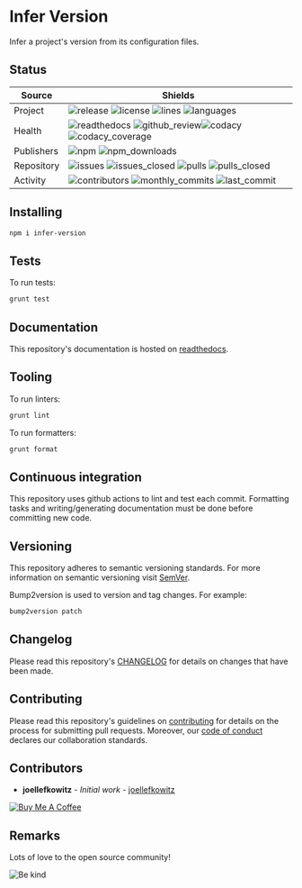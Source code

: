 # Infer Version

Infer a project's version from its configuration files.

## Status

| Source     | Shields                                                                                                                                       |
| ---------- | --------------------------------------------------------------------------------------------------------------------------------------------- |
| Project    | ![release][release_shield] ![license][license_shield] ![lines][lines_shield] ![languages][languages_shield]                                   |
| Health     | ![readthedocs][readthedocs_shield] ![github_review][github_review_shield]![codacy][codacy_shield] ![codacy_coverage][codacy_coverage_shield]  |
| Publishers | ![npm][npm_shield] ![npm_downloads][npm_downloads_shield]                                                                                     |
| Repository | ![issues][issues_shield] ![issues_closed][issues_closed_shield] ![pulls][pulls_shield] ![pulls_closed][pulls_closed_shield]                   |
| Activity   | ![contributors][contributors_shield] ![monthly_commits][monthly_commits_shield] ![last_commit][last_commit_shield]                            |

## Installing

```bash
npm i infer-version
```

## Tests

To run tests:

```bash
grunt test
```

## Documentation

This repository's documentation is hosted on [readthedocs][readthedocs].

## Tooling

To run linters:

```bash
grunt lint
```

To run formatters:

```bash
grunt format
```

## Continuous integration

This repository uses github actions to lint and test each commit. Formatting tasks and writing/generating documentation must be done before committing new code.

## Versioning

This repository adheres to semantic versioning standards.
For more information on semantic versioning visit [SemVer][semver].

Bump2version is used to version and tag changes.
For example:

```bash
bump2version patch
```

## Changelog

Please read this repository's [CHANGELOG](CHANGELOG.md) for details on changes that have been made.

## Contributing

Please read this repository's guidelines on [contributing](CONTRIBUTING.md) for details on the process for submitting pull requests. Moreover, our [code of conduct](CODE_OF_CONDUCT.md) declares our collaboration standards.

## Contributors

- **joellefkowitz** - _Initial work_ - [joellefkowitz][author]

[![Buy Me A Coffee][coffee_button]][author_coffee]

## Remarks

Lots of love to the open source community!

![Be kind][be_kind]

<!-- Project links -->

[readthedocs]: https://infer-version.readthedocs.io/en/latest/

<!-- External links -->

[semver]: http://semver.org/
[be_kind]: https://media.giphy.com/media/osAcIGTSyeovPq6Xph/giphy.gif

<!-- Contributor links -->

[author]: https://github.com/joellefkowitz
[author_coffee]: https://www.buymeacoffee.com/joellefkowitz
[coffee_button]: https://cdn.buymeacoffee.com/buttons/default-blue.png

<!-- Project shields -->

[release_shield]: https://img.shields.io/github/v/tag/joellefkowitz/infer-version
[license_shield]: https://img.shields.io/github/license/joellefkowitz/infer-version
[lines_shield]: https://img.shields.io/tokei/lines/github/joellefkowitz/infer-version
[languages_shield]: https://img.shields.io/github/languages/count/joellefkowitz/infer-version

<!-- Health shields -->

[readthedocs_shield]: https://img.shields.io/readthedocs/infer-version
[github_review_shield]: https://img.shields.io/github/workflow/status/JoelLefkowitz/infer-version/Review
[codacy_shield]: https://img.shields.io/codacy/grade/cb2202d9612c4d5580024f4786a53723
[codacy_coverage_shield]: https://img.shields.io/codacy/coverage/cb2202d9612c4d5580024f4786a53723

<!-- Publishers shields -->

[npm_shield]: https://img.shields.io/npm/v/infer-version
[npm_downloads_shield]: https://img.shields.io/npm/dw/infer-version

<!-- Repository shields -->

[issues_shield]: https://img.shields.io/github/issues/joellefkowitz/infer-version
[issues_closed_shield]: https://img.shields.io/github/issues-closed/joellefkowitz/infer-version
[pulls_shield]: https://img.shields.io/github/issues-pr/joellefkowitz/infer-version
[pulls_closed_shield]: https://img.shields.io/github/issues-pr-closed/joellefkowitz/infer-version

<!-- Activity shields -->

[contributors_shield]: https://img.shields.io/github/contributors/joellefkowitz/infer-version
[monthly_commits_shield]: https://img.shields.io/github/commit-activity/m/joellefkowitz/infer-version
[last_commit_shield]: https://img.shields.io/github/last-commit/joellefkowitz/infer-version
